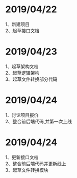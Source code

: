 # 2019/04/22
1、新建项目<br>
2、起草接口文档<br>

# 2019/04/23
1、起草架构文档<br>
2、起草逻辑架构<br>
3、起草文件转换部分代码<br>

# 2019/04/24
1、讨论项目报价<br>
2、整合前后端代码,并第一次上线<br>

# 2019/04/24
1、更新接口文档<br>
2、整合前后端代码并更新线上<br>
3、起草文件转换模块
